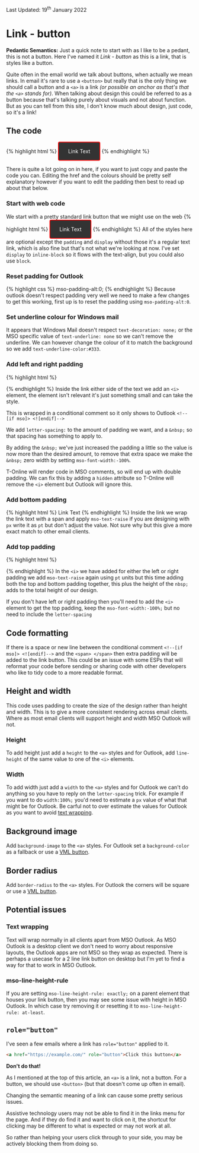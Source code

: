 <div class="updated">Last Updated: <time datetime="2022-01-19">19<sup>th</sup> January 2022</time></div>

# Link - button

**Pedantic Semantics:**
Just a quick note to start with as I like to be a pedant, this is not a button.  Here I've named it *Link - button* as this is a link, that is styles like a button.  

Quite often in the email world we talk about buttons, when actually we mean links.  In email it's rare to use a `<button>` but really that is the only thing we should call a button and a `<a>` is a link _(or possible an anchor as that's that the `<a>` stands for)_.  When talking about design this could be referred to as a button because that's talking purely about visuals and not about function.  But as you can tell from this site, I don't know much about design, just code, so it's a link!


## The code
{% highlight html %}
<a href="https://example.com/" style="background: #333; border: 2px solid #f00; text-decoration: none; padding: 15px 25px; color: #fff; border-radius: 4px; display:inline-block; mso-padding-alt:0;text-underline-color:#333"><!--[if mso]><i style="letter-spacing: 25px;mso-font-width:-100%;mso-text-raise:30pt" hidden>&nbsp;</i><![endif]--><span style="mso-text-raise:15pt;">Link Text</span><!--[if mso]><i style="letter-spacing: 25px;mso-font-width:-100%" hidden>&nbsp;</i><![endif]-->
</a>
{% endhighlight %}

There is quite a lot going on in here, if you want to just copy and paste the code you can. Editing the href and the colours should be pretty self explanatory however if you want to edit the padding then best to read up about that below.


### Start with web code
  We start with a pretty standard link button that we might use on the web
  {% highlight html %}
  <a href="https://example.com/" style="background: #333; border: 2px solid #f00; text-decoration: none; padding: 15px 25px; color: #fff; border-radius: 4px; display:inline-block;">
    Link Text
  </a>
  {% endhighlight %}
  All of the styles here are optional except the `padding` and `display` without those it's a regular text link, which is also fine but that's not what we're looking at now. I've set `display` to `inline-block` so it flows with the text-align, but you could also use `block`.


### Reset padding for Outlook
  {% highlight css %}
  mso-padding-alt:0;
  {% endhighlight %}
  Because outlook doesn't respect padding very well we need to make a few changes to get this working, first up is to reset the padding using `mso-padding-alt:0`.


### Set underline colour for Windows mail
  It appears that Windows Mail doesn't respect `text-decoration: none;` or the MSO specific value of `text-underline: none` so we can't remove the underline.  We can however change the colour of it to match the background so we add `text-underline-color:#333`.

### Add left and right padding
  {% highlight html %}
  <!--[if mso]><i style="letter-spacing: 25px;mso-font-width:-100%" hidden>&nbsp;</i><![endif]-->
  {% endhighlight %}
  Inside the link either side of the text we add an `<i>` element, the element isn't relevant it's just something small and can take the style.

  This is wrapped in a conditional comment so it only shows to Outlook `<!--[if mso]> <![endif]-->`

  We add `letter-spacing:` to the amount of padding we want, and a `&nbsp;` so that spacing has something to apply to.

  By adding the `&nbsp;` we've just increased the padding a little so the value is now more than the desired amount, to remove that extra space we make the `&nbsp;` zero width by setting `mso-font-width:-100%`.

  T-Online will render code in MSO comments, so will end up with double padding.  We can fix this by adding a `hidden` attribute so T-Online will remove the `<i>` element but Outlook will ignore this.


### Add bottom padding
  {% highlight html %}
  <span style="mso-text-raise:15pt;">Link Text</span>
  {% endhighlight %}
  Inside the link we wrap the link text with a span and apply `mso-text-raise` if you are designing with `px` write it as `pt` but don't adjust the value.  Not sure why but this give a more exact match to other email clients.


### Add top padding
  {% highlight html %}
  <!--[if mso]><i style="letter-spacing: 25px;mso-font-width:-100%;mso-text-raise:30pt" hidden>&nbsp;</i><![endif]-->
  {% endhighlight %}
  In the `<i>` we have added for either the left or right padding we add `mso-text-raise` again using `pt` units but this time adding both the top and bottom padding together, this plus the height of the `nbsp;` adds to the total height of our design.

  If you don't have left or right padding then you'll need to add the `<i>` element to get the top padding, keep the `mso-font-width:-100%;` but no need to include the `letter-spacing`


## Code formatting

If there is a space or new line between the conditional comment `<!--[if mso]> <![endif]-->` and the `<span> </span>` then extra padding will be added to the link button.  This could be an issue with some ESPs that will reformat your code before sending or sharing code with other developers who like to tidy code to a more readable format.


## Height and width
This code uses padding to create the size of the design rather than height and width.  This is to give a more consistent rendering across email clients.  Where as most email clients will support height and width MSO Outlook will not.

### Height
To add height just add a `height` to the `<a>` styles and for Outlook, add `line-height` of the same value to one of the `<i>` elements.

### Width
To add width just add a `width` to the `<a>` styles and for Outlook we can't do anything so you have to reply on the `letter-spacing` trick.  For example if you want to do `width:100%;` you'd need to estimate a `px` value of what that might be for Outlook.  Be carful not to over estimate the values for Outlook as you want to avoid [text wrapping](#text-wrapping).


## Background image
Add `background-image` to the `<a>` styles.  For Outlook set a `background-color` as a fallback or use a [VML button](https://buttons.cm).


## Border radius
Add `border-radius` to the `<a>` styles.  For Outlook the corners will be square or use a [VML button](https://buttons.cm).



## Potential issues
### Text wrapping
Text will wrap normally in all clients apart from MSO Outlook.  As MSO Outlook is a desktop client we don't need to worry about responsive layouts, the Outlook apps are not MSO so they wrap as expected.  There is perhaps a usecase for a 2 line link button on desktop but I'm yet to find a way for that to work in MSO Outlook.

### mso-line-height-rule
If you are setting `mso-line-height-rule: exactly;` on a parent element that houses your link button, then you may see some issue with height in MSO Outlook. In which case try removing it or resetting it to `mso-line-height-rule: at-least`.

## `role="button"`
I've seen a few emails where a link has `role="button"` applied to it.
 
```html
<a href="https://example.com/" role="button">Click this button</a>
```
 
**Don't do that!**
 
As I mentioned at the top of this article, an `<a>` is a link, not a button.  For a button, we should use `<button>` (but that doesn't come up often in email).
 
Changing the semantic meaning of a link can cause some pretty serious issues.
 
Assistive technology users may not be able to find it in the links menu for the page.  And if they do find it and want to click on it, the shortcut for clicking may be different to what is expected or may not work at all.
 
So rather than helping your users click through to your side, you may be actively blocking them from doing so.

